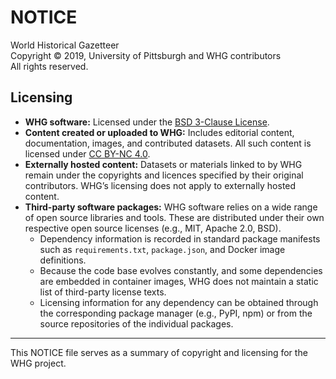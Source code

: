 # NOTICE

World Historical Gazetteer  
Copyright © 2019, University of Pittsburgh and WHG contributors  
All rights reserved.

## Licensing

- **WHG software:** Licensed under the [BSD 3-Clause License](LICENSE.md).  
- **Content created or uploaded to WHG:** Includes editorial content, documentation, images, and contributed datasets. All such content is licensed under [CC BY-NC 4.0](https://creativecommons.org/licenses/by-nc/4.0/).  
- **Externally hosted content:** Datasets or materials linked to by WHG remain under the copyrights and licences specified by their original contributors. WHG’s licensing does not apply to externally hosted content.  
- **Third-party software packages:** WHG software relies on a wide range of open source libraries and tools. These are distributed under their own respective open source licenses (e.g., MIT, Apache 2.0, BSD).  
  - Dependency information is recorded in standard package manifests such as `requirements.txt`, `package.json`, and Docker image definitions.  
  - Because the code base evolves constantly, and some dependencies are embedded in container images, WHG does not maintain a static list of third-party license texts.  
  - Licensing information for any dependency can be obtained through the corresponding package manager (e.g., PyPI, npm) or from the source repositories of the individual packages.

---

This NOTICE file serves as a summary of copyright and licensing for the WHG project.
